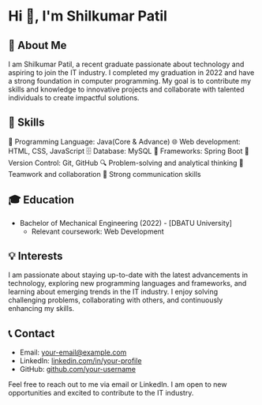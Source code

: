 # Hi 👋, I'm Shilkumar Patil

## 💼 About Me
I am Shilkumar Patil, a recent graduate passionate about technology and aspiring to join the IT industry. I completed my graduation in 2022 and have a strong foundation in computer programming. My goal is to contribute my skills and knowledge to innovative projects and collaborate with talented individuals to create impactful solutions.

## 🚀 Skills
🚀 Programming Language: Java(Core & Advance)
🌐 Web development: HTML, CSS, JavaScript
🗄️ Database: MySQL
🔩 Frameworks: Spring Boot
🔀 Version Control: Git, GitHub
🔍 Problem-solving and analytical thinking
🤝 Teamwork and collaboration
💬 Strong communication skills

## 🎓 Education
- Bachelor of Mechanical Engineering (2022) - [DBATU University]
  - Relevant coursework: Web Development

## 💡 Interests
I am passionate about staying up-to-date with the latest advancements in technology, exploring new programming languages and frameworks, and learning about emerging trends in the IT industry. I enjoy solving challenging problems, collaborating with others, and continuously enhancing my skills.

## 📞 Contact
- Email: [your-email@example.com](mailto:shilkumarpatil26@egmail.com)
- LinkedIn: [linkedin.com/in/your-profile](https://www.linkedin.com/in/shilkumar-patil-7560901ba/)
- GitHub: [github.com/your-username](https://github.com/ShilkumarPatil)

Feel free to reach out to me via email or LinkedIn. I am open to new opportunities and excited to contribute to the IT industry.

